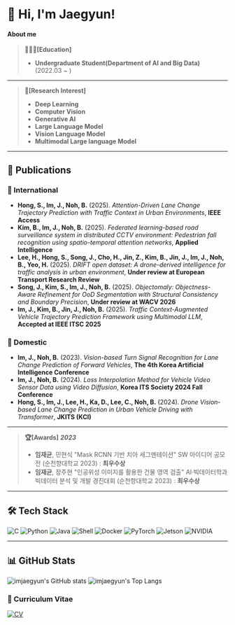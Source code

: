 <!-- <div align="center">

  #### Email
  
  [![Gmail Badge](https://img.shields.io/badge/Gmail-d14836?logo=Gmail&logoColor=white&link=mailto:imij0522@gmail.com)](mailto:imij0522@gmail.com)

  <h1 align="center">Stacks</h1>
  <p align="center">
    <img src="https://img.shields.io/badge/Python-3776AB?style=for-the-badge&logo=Python&logoColor=white"> 
    <img src="https://img.shields.io/badge/C-A8B9CC?style=for-the-badge&logo=C&logoColor=white"> 
    <img src="https://img.shields.io/badge/Java-007396?style=for-the-badge&logo=Java&logoColor=white">
    <img src="https://img.shields.io/badge/Shell_Scripting-4EAA25?style=for-the-badge&logo=gnu-bash&logoColor=white">
    <img src="https://img.shields.io/badge/Docker-2496ED?style=for-the-badge&logo=Docker&logoColor=white">
    <br>
    <img src="https://img.shields.io/badge/Linux-FCC624?style=for-the-badge&logo=Linux&logoColor=black">
    <img src="https://img.shields.io/badge/Ubuntu-E95420?style=for-the-badge&logo=Ubuntu&logoColor=white">
    <br>
    <img src="https://img.shields.io/badge/PyTorch-EE4C2C?style=for-the-badge&logo=PyTorch&logoColor=white">
    <img src="https://img.shields.io/badge/NVIDIA-76B900?style=for-the-badge&logo=NVIDIA&logoColor=white">
    <img src="https://img.shields.io/badge/Jetson-76B900?style=for-the-badge&logo=NVIDIA&logoColor=white">
  </p>

  <hr>
  
  [![](https://raw.githubusercontent.com/imjaegyun/imjaegyun/main/profile-summary-card-output/highcontrast/0-profile-details.svg)](https://github.com/vn7n24fzkq/github-profile-summary-cards)
  [![](https://raw.githubusercontent.com/imjaegyun/imjaegyun/main/profile-summary-card-output/highcontrast/1-repos-per-language.svg)](https://github.com/vn7n24fzkq/github-profile-summary-cards) 
  [![](https://raw.githubusercontent.com/imjaegyun/imjaegyun/main/profile-summary-card-output/highcontrast/2-most-commit-language.svg)](https://github.com/vn7n24fzkq/github-profile-summary-cards)
  [![](https://raw.githubusercontent.com/imjaegyun/imjaegyun/main/profile-summary-card-output/highcontrast/3-stats.svg)](https://github.com/vn7n24fzkq/github-profile-summary-cards) 
  [![](https://raw.githubusercontent.com/imjaegyun/imjaegyun/main/profile-summary-card-output/highcontrast/4-productive-time.svg)](https://github.com/vn7n24fzkq/github-profile-summary-cards)

</div>

<!--
**imjaegyun/imjaegyun** is a ✨ _special_ ✨ repository because its `README.md` (this file) appears on your GitHub profile.

Here are some ideas to get you started:

- 🔭 I’m currently working on ...
- 🌱 I’m currently learning ...
- 👯 I’m looking to collaborate on ...
- 🤔 I’m looking for help with ...
- 💬 Ask me about ...
- 📫 How to reach me: ...
- 😄 Pronouns: ...
- ⚡ Fun fact: ...
--> 



# 👋 Hi, I'm Jaegyun!

#### About me
> **👨🏼‍🎓[Education]**
> - **Undergraduate Student(Department of AI and Big Data)** (2022.03 ~ )
---
> **🔎[Research Interest]**
> - **Deep Learning**
> - **Computer Vision**
> - **Generative AI**
> - **Large Language Model**
> - **Vision Language Model**
> - **Multimodal Large language Model**

---
## 📝 Publications

### 📌 International

- **Hong, S., Im, J., Noh, B.** (2025). _Attention-Driven Lane Change Trajectory Prediction with Traffic Context in Urban Environments_, **IEEE Access**
- **Kim, B., Im, J., Noh, B.** (2025). _Federated learning-based road surveillance system in distributed CCTV environment: Pedestrian fall recognition using spatio-temporal attention networks_, **Applied Intelligence**
- **Lee, H., Hong, S., Song, J., Cho, H., Jin, Z., Kim, B., Jin, J., Im, J., Noh, B., Yeo, H.** (2025). _DRIFT open dataset: A drone-derived intelligence for traffic analysis in urban environment_, **Under review at European Transport Research Review**
- **Song, J., Kim, S., Im, J., Noh, B.** (2025). _Objectomaly: Objectness-Aware Refinement for OoD Segmentation with Structural Consistency and Boundary Precision_, **Under review at WACV 2026**
- **Im, J., Kim, B., Jin, J., Noh, B.** (2025). _Traffic Context-Augmented Vehicle Trajectory Prediction Framework using Multimodal LLM_, **Accepted at IEEE ITSC 2025**

### 📌 Domestic

- **Im, J., Noh, B.** (2023). _Vision-based Turn Signal Recognition for Lane Change Prediction of Forward Vehicles_, **The 4th Korea Artificial Intelligence Conference**
- **Im, J., Noh, B.** (2024). _Loss Interpolation Method for Vehicle Video Sensor Data using Video Diffusion_, **Korea ITS Society 2024 Fall Conference**
- **Hong, S., Im, J., Lee, H., Ka, D., Lee, C., Noh, B.** (2024). _Drone Vision-based Lane Change Prediction in Urban Vehicle Driving with Transformer_, **JKITS (KCI)**

---
> **🏆[Awards]**
> ***2023***
> - **임재균**, 민현식 "Mask RCNN 기반 치아 세그멘테이션" SW 아이디어 공모전 (순천향대학교 2023) : **최우수상**
> - **임재균**, 장주현 "인공위성 이미지를 활용한 건물 영역 검출" AI·빅데이터학과 빅데이터 분석 및 개발 경진대회 (순천향대학교 2023) : **최우수상**
---
## 🛠️ Tech Stack

![C](https://img.shields.io/badge/-C-00599C?style=flat&logo=c&logoColor=white)
![Python](https://img.shields.io/badge/-Python-3776AB?style=flat&logo=python&logoColor=white)
![Java](https://img.shields.io/badge/-Java-007396?style=flat&logo=java&logoColor=white)
![Shell](https://img.shields.io/badge/-Shell_Scripting-4EAA25?style=flat&logo=gnu-bash&logoColor=white)
![Docker](https://img.shields.io/badge/-Docker-2496ED?style=flat&logo=docker&logoColor=white)
![PyTorch](https://img.shields.io/badge/-PyTorch-EE4C2C?style=flat&logo=pytorch&logoColor=white)
![Jetson](https://img.shields.io/badge/-Jetson-76B900?style=flat&logo=nvidia&logoColor=white)
![NVIDIA](https://img.shields.io/badge/-NVIDIA-76B900?style=flat&logo=nvidia&logoColor=white)

---

## 📊 GitHub Stats

![imjaegyun's GitHub stats](https://github-readme-stats.vercel.app/api?username=imjaegyun&show_icons=true&theme=dark)
![imjaegyun's Top Langs](https://github-readme-stats.vercel.app/api/top-langs/?username=imjaegyun&layout=compact&theme=dark)

### 📄 Curriculum Vitae
[![CV](https://img.shields.io/badge/View-CV-blue)](./Jaegyun_Im_CV.pdf)
